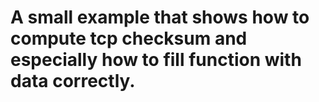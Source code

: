 # A small example that shows how to compute tcp checksum and especially how to fill function with data correctly. 
